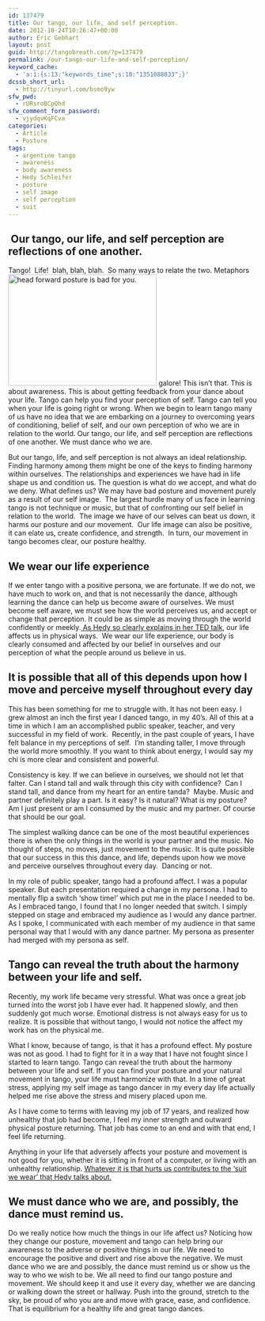 ```yaml
---
id: 137479
title: Our tango, our life, and self perception.
date: 2012-10-24T10:26:47+00:00
author: Eric Gebhart
layout: post
guid: http://tangobreath.com/?p=137479
permalink: /our-tango-our-life-and-self-perception/
keyword_cache:
  - 'a:1:{s:13:"keywords_time";s:10:"1351088833";}'
dcssb_short_url:
  - http://tinyurl.com/bsmo9yw
sfw_pwd:
  - rURsroBCpQhd
sfw_comment_form_password:
  - vjydqvKqFCva
categories:
  - Article
  - Posture
tags:
  - argentine tango
  - awareness
  - body awareness
  - Hedy Schleifer
  - posture
  - self image
  - self perception
  - suit
---
```

##  Our tango, our life, and self perception are reflections of one another.

Tango!  Life!  blah, blah, blah.  So many ways to relate the two. Metaphors[<img class="alignright size-medium wp-image-37757" title="Headforwardposture.005" alt="head forward posture is bad for you." src="http://tangobreath.com/wp-content/uploads/2012/02/Headforwardposture.005-300x225.png" width="300" height="225" srcset="http://tangobreath.com/wp-content/uploads/2012/02/Headforwardposture.005-300x225.png 300w, http://tangobreath.com/wp-content/uploads/2012/02/Headforwardposture.005-400x300.png 400w, http://tangobreath.com/wp-content/uploads/2012/02/Headforwardposture.005.png 1024w" sizes="(max-width: 300px) 100vw, 300px" />](http://tangobreath.com/wp-content/uploads/2012/02/Headforwardposture.005.png) galore! This isn&#8217;t that. This is about awareness. This is about getting feedback from your dance about your life. Tango can help you find your perception of self. Tango can tell you when your life is going right or wrong. When we begin to learn tango many of us have no idea that we are embarking on a journey to overcoming years of conditioning, belief of self, and our own perception of who we are in relation to the world. Our tango, our life, and self perception are reflections of one another. We must dance who we are.

But our tango, life, and self perception is not always an ideal relationship. Finding harmony among them might be one of the keys to finding harmony within ourselves. The relationships and experiences we have had in life shape us and condition us. The question is what do we accept, and what do we deny. What defines us? We may have bad posture and movement purely as a result of our self image.  The largest hurdle many of us face in learning tango is not technique or music, but that of confronting our self belief in relation to the world.  The image we have of our selves can beat us down, it harms our posture and our movement.  Our life image can also be positive, it can elate us, create confidence, and strength.  In turn, our movement in tango becomes clear, our posture healthy.

<!--more-->

## We wear our life experience

If we enter tango with a positive persona, we are fortunate. If we do not, we have much to work on, and that is not necessarily the dance, although learning the dance can help us become aware of ourselves. We must become self aware, we must see how the world perceives us, and accept or change that perception. It could be as simple as moving through the world confidently or meekly.[ As Hedy so clearly explains in her TED talk](http://tangobreath.com/the-space-between-us/ "The space between us."), our life affects us in physical ways.  We wear our life experience, our body is clearly consumed and affected by our belief in ourselves and our perception of what the people around us believe in us.

## It is possible that all of this depends upon how I move and perceive myself throughout every day

This has been something for me to struggle with. It has not been easy. I grew almost an inch the first year I danced tango, in my 40&#8217;s. All of this at a time in which I am an accomplished public speaker, teacher, and very successful in my field of work.  Recently, in the past couple of years, I have felt balance in my perceptions of self.  I&#8217;m standing taller, I move through the world more smoothly. If you want to think about energy, I would say my chi is more clear and consistent and powerful.

Consistency is key. If we can believe in ourselves, we should not let that falter. Can I stand tall and walk through this city with confidence?  Can I stand tall, and dance from my heart for an entire tanda?  Maybe. Music and partner definitely play a part. Is it easy? Is it natural? What is my posture? Am I just present or am I consumed by the music and my partner. Of course that should be our goal.

The simplest walking dance can be one of the most beautiful experiences there is when the only things in the world is your partner and the music. No thought of steps, no moves, just movement to the music. It is quite possible that our success in this this dance, and life, depends upon how we move and perceive ourselves throughout every day.  Dancing or not.

In my role of public speaker, tango had a profound affect. I was a popular speaker. But each presentation required a change in my persona. I had to mentally flip a switch &#8216;show time!&#8217; which put me in the place I needed to be. As I embraced tango, I found that I no longer needed that switch. I simply stepped on stage and embraced my audience as I would any dance partner. As I spoke, I communicated with each member of my audience in that same personal way that I would with any dance partner. My persona as presenter had merged with my persona as self.

## Tango can reveal the truth about the harmony between your life and self.

Recently, my work life became very stressful. What was once a great job turned into the worst job I have ever had. It happened slowly, and then suddenly got much worse. Emotional distress is not always easy for us to realize. It is possible that without tango, I would not notice the affect my work has on the physical me.

What I know, because of tango, is that it has a profound effect. My posture was not as good. I had to fight for it in a way that I have not fought since I started to learn tango. Tango can reveal the truth about the harmony between your life and self. If you can find your posture and your natural movement in tango, your life must harmonize with that. In a time of great stress, applying my self image as tango dancer in my every day life actually helped me rise above the stress and misery placed upon me.

As I have come to terms with leaving my job of 17 years, and realized how unhealthy that job had become, I feel my inner strength and outward physical posture returning. That job has come to an end and with that end, I feel life returning.

Anything in your life that adversely affects your posture and movement is not good for you, whether it is sitting in front of a computer, or living with an unhealthy relationship. [Whatever it is that hurts us contributes to the &#8216;suit we wear&#8217; that Hedy talks about.](http://tangobreath.com/the-space-between-us/ "The space between us.")

## We must dance who we are, and possibly, the dance must remind us.

Do we really notice how much the things in our life affect us? Noticing how they change our posture, movement and tango can help bring our awareness to the adverse or positive things in our life. We need to encourage the positive and divert and rise above the negative. We must dance who we are and possibly, the dance must remind us or show us the way to who we wish to be. We all need to find our tango posture and movement. We should keep it and use it every day, whether we are dancing or walking down the street or hallway. Push into the ground, stretch to the sky, be proud of who you are and move with grace, ease, and confidence. That is equilibrium for a healthy life and great tango dances.
